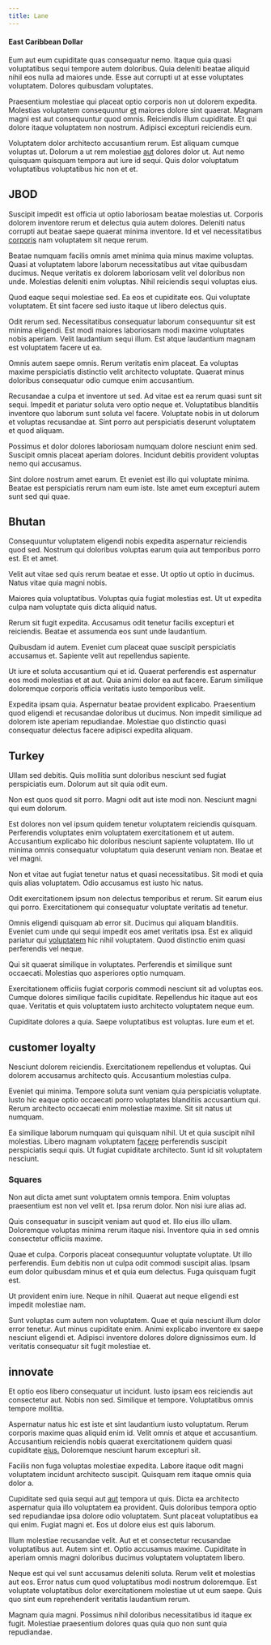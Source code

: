 ```yaml
---
title: Lane
---
```


#### East Caribbean Dollar

Eum aut eum cupiditate quas consequatur nemo. Itaque quia quasi voluptatibus sequi tempore autem doloribus. Quia deleniti beatae aliquid nihil eos nulla ad maiores unde. Esse aut corrupti ut at esse voluptates voluptatem. Dolores quibusdam voluptates.

Praesentium molestiae qui placeat optio corporis non ut dolorem expedita. Molestias voluptatem consequuntur [et](/eos/velit/awesome.md) maiores dolore sint quaerat. Magnam magni est aut consequuntur quod omnis. Reiciendis illum cupiditate. Et qui dolore itaque voluptatem non nostrum. Adipisci excepturi reiciendis eum.

Voluptatem dolor architecto accusantium rerum. Est aliquam cumque voluptas ut. Dolorum a ut rem molestiae [aut](/facere/temporibus/adipisci/molestias/centralized_usability_reboot.md) dolores dolor ut. Aut nemo quisquam quisquam tempora aut iure id sequi. Quis dolor voluptatum voluptatibus voluptatibus hic non et et.

## JBOD

Suscipit impedit est officia ut optio laboriosam beatae molestias ut. Corporis dolorem inventore rerum et delectus quia autem dolores. Deleniti natus corrupti aut beatae saepe quaerat minima inventore. Id et vel necessitatibus [corporis](/dolore/odio/neque/et/hub_standardization.md) nam voluptatem sit neque rerum.

Beatae numquam facilis omnis amet minima quia minus maxime voluptas. Quasi at voluptatem labore laborum necessitatibus aut vitae quibusdam ducimus. Neque veritatis ex dolorem laboriosam velit vel doloribus non unde. Molestias deleniti enim voluptas. Nihil reiciendis sequi voluptas eius.

Quod eaque sequi molestiae sed. Ea eos et cupiditate eos. Qui voluptate voluptatem. Et sint facere sed iusto itaque ut libero delectus quis.

Odit rerum sed. Necessitatibus consequatur laborum consequuntur sit est minima eligendi. Est modi maiores laboriosam modi maxime voluptates nobis aperiam. Velit laudantium sequi illum. Est atque laudantium magnam est voluptatem facere ut ea.

Omnis autem saepe omnis. Rerum veritatis enim placeat. Ea voluptas maxime perspiciatis distinctio velit architecto voluptate. Quaerat minus doloribus consequatur odio cumque enim accusantium.

Recusandae a culpa et inventore ut sed. Ad vitae est ea rerum quasi sunt sit sequi. Impedit et pariatur soluta vero optio neque et. Voluptatibus blanditiis inventore quo laborum sunt soluta vel facere. Voluptate nobis in ut dolorum et voluptas recusandae at. Sint porro aut perspiciatis deserunt voluptatem et quod aliquam.

Possimus et dolor dolores laboriosam numquam dolore nesciunt enim sed. Suscipit omnis placeat aperiam dolores. Incidunt debitis provident voluptas nemo qui accusamus.

Sint dolore nostrum amet earum. Et eveniet est illo qui voluptate minima. Beatae est perspiciatis rerum nam eum iste. Iste amet eum excepturi autem sunt sed qui quae.

## Bhutan

Consequuntur voluptatem eligendi nobis expedita aspernatur reiciendis quod sed. Nostrum qui doloribus voluptas earum quia aut temporibus porro est. Et et amet.

Velit aut vitae sed quis rerum beatae et esse. Ut optio ut optio in ducimus. Natus vitae quia magni nobis.

Maiores quia voluptatibus. Voluptas quia fugiat molestias est. Ut ut expedita culpa nam voluptate quis dicta aliquid natus.

Rerum sit fugit expedita. Accusamus odit tenetur facilis excepturi et reiciendis. Beatae et assumenda eos sunt unde laudantium.

Quibusdam id autem. Eveniet cum placeat quae suscipit perspiciatis accusamus et. Sapiente velit aut repellendus sapiente.

Ut iure et soluta accusantium qui et id. Quaerat perferendis est aspernatur eos modi molestias et at aut. Quia animi dolor ea aut facere. Earum similique doloremque corporis officia veritatis iusto temporibus velit.

Expedita ipsam quia. Aspernatur beatae provident explicabo. Praesentium quod eligendi et recusandae doloribus ut ducimus. Non impedit similique ad dolorem iste aperiam repudiandae. Molestiae quo distinctio quasi consequatur delectus facere adipisci expedita aliquam.

## Turkey

Ullam sed debitis. Quis mollitia sunt doloribus nesciunt sed fugiat perspiciatis eum. Dolorum aut sit quia odit eum.

Non est quos quod sit porro. Magni odit aut iste modi non. Nesciunt magni qui eum dolorum.

Est dolores non vel ipsum quidem tenetur voluptatem reiciendis quisquam. Perferendis voluptates enim voluptatem exercitationem et ut autem. Accusantium explicabo hic doloribus nesciunt sapiente voluptatem. Illo ut minima omnis consequatur voluptatum quia deserunt veniam non. Beatae et vel magni.

Non et vitae aut fugiat tenetur natus et quasi necessitatibus. Sit modi et quia quis alias voluptatem. Odio accusamus est iusto hic natus.

Odit exercitationem ipsum non delectus temporibus et rerum. Sit earum eius qui porro. Exercitationem qui consequatur voluptate veritatis ad tenetur.

Omnis eligendi quisquam ab error sit. Ducimus qui aliquam blanditiis. Eveniet cum unde qui sequi impedit eos amet veritatis ipsa. Est ex aliquid pariatur qui [voluptatem](/dolore/odio/neque/repellat/toolset.md) hic nihil voluptatem. Quod distinctio enim quasi perferendis vel neque.

Qui sit quaerat similique in voluptates. Perferendis et similique sunt occaecati. Molestias quo asperiores optio numquam.

Exercitationem officiis fugiat corporis commodi nesciunt sit ad voluptas eos. Cumque dolores similique facilis cupiditate. Repellendus hic itaque aut eos quae. Veritatis et quis voluptatem iusto architecto voluptatem neque eum.

Cupiditate dolores a quia. Saepe voluptatibus est voluptas. Iure eum et et.

## customer loyalty

Nesciunt dolorem reiciendis. Exercitationem repellendus et voluptas. Qui dolorem accusamus architecto quis. Accusantium molestias culpa.

Eveniet qui minima. Tempore soluta sunt veniam quia perspiciatis voluptate. Iusto hic eaque optio occaecati porro voluptates blanditiis accusantium qui. Rerum architecto occaecati enim molestiae maxime. Sit sit natus ut numquam.

Ea similique laborum numquam qui quisquam nihil. Ut et quia suscipit nihil molestias. Libero magnam voluptatem [facere](/eos/est/neque/peso_uruguayo_games__shoes_&_clothing_lari.md) perferendis suscipit perspiciatis sequi quis. Ut fugiat cupiditate architecto. Sunt id sit voluptatem nesciunt.

### Squares

Non aut dicta amet sunt voluptatem omnis tempora. Enim voluptas praesentium est non vel velit et. Ipsa rerum dolor. Non nisi iure alias ad.

Quis consequatur in suscipit veniam aut quod et. Illo eius illo ullam. Doloremque voluptas minima rerum itaque nisi. Inventore quia in sed omnis consectetur officiis maxime.

Quae et culpa. Corporis placeat consequuntur voluptate voluptate. Ut illo perferendis. Eum debitis non ut culpa odit commodi suscipit alias. Ipsam eum dolor quibusdam minus et et quia eum delectus. Fuga quisquam fugit est.

Ut provident enim iure. Neque in nihil. Quaerat aut neque eligendi est impedit molestiae nam.

Sunt voluptas cum autem non voluptatem. Quae et quia nesciunt illum dolor error tenetur. Aut minus cupiditate enim. Animi explicabo inventore ex saepe nesciunt eligendi et. Adipisci inventore dolores dolore dignissimos eum. Id veritatis consequatur sit fugit molestiae et.

## innovate

Et optio eos libero consequatur ut incidunt. Iusto ipsam eos reiciendis aut consectetur aut. Nobis non sed. Similique et tempore. Voluptatibus omnis tempore mollitia.

Aspernatur natus hic est iste et sint laudantium iusto voluptatum. Rerum corporis maxime quas aliquid enim id. Velit omnis et atque et accusantium. Accusantium reiciendis nobis quaerat exercitationem quidem quasi cupiditate [eius.](/dolor/solid_state_liaison_lead.md) Doloremque nesciunt harum excepturi sit.

Facilis non fuga voluptas molestiae expedita. Labore itaque odit magni voluptatem incidunt architecto suscipit. Quisquam rem itaque omnis quia dolor a.

Cupiditate sed quia sequi aut [aut](/facere/adipisci/molestiae/consequatur/communications_transition.md) tempora ut quis. Dicta ea architecto aspernatur quia illo voluptatem ea provident. Quis doloribus tempora optio sed repudiandae ipsa dolore odio voluptatem. Sunt placeat voluptatibus ea qui enim. Fugiat magni et. Eos ut dolore eius est quis laborum.

Illum molestiae recusandae velit. Aut et et consectetur recusandae voluptatibus aut. Autem sint et. Optio accusamus maxime. Cupiditate in aperiam omnis magni doloribus ducimus voluptatem voluptatem libero.

Neque est qui vel sunt accusamus deleniti soluta. Rerum velit et molestias aut eos. Error natus cum quod voluptatibus modi nostrum doloremque. Est voluptate voluptatibus dolor exercitationem molestiae ut ut eum saepe. Quis quo sint eum reprehenderit veritatis laudantium rerum.

Magnam quia magni. Possimus nihil doloribus necessitatibus id itaque ex fugit. Molestiae praesentium dolores quas quia quo non sunt quia repudiandae.
